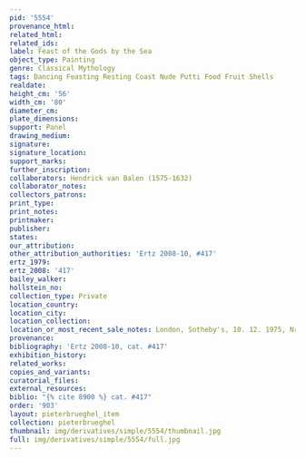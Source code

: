 ```yaml
---
pid: '5554'
provenance_html: 
related_html: 
related_ids: 
label: Feast of the Gods by the Sea
object_type: Painting
genre: Classical Mythology
tags: Dancing Feasting Resting Coast Nude Putti Food Fruit Shells
realdate: 
height_cm: '56'
width_cm: '80'
diameter_cm: 
plate_dimensions: 
support: Panel
drawing_medium: 
signature: 
signature_location: 
support_marks: 
further_inscription: 
collaborators: Hendrick van Balen (1575-1632)
collaborator_notes: 
collectors_patrons: 
print_type: 
print_notes: 
printmaker: 
publisher: 
states: 
our_attribution: 
other_attribution_authorities: 'Ertz 2008-10, #417'
ertz_1979: 
ertz_2008: '417'
bailey_walker: 
hollstein_no: 
collection_type: Private
location_country: 
location_city: 
location_collection: 
location_or_most_recent_sale_notes: London, Sotheby's, 10. 12. 1975, Nr. 45
provenance: 
bibliography: 'Ertz 2008-10, cat. #417'
exhibition_history: 
related_works: 
copies_and_variants: 
curatorial_files: 
external_resources: 
biblio: "{% cite 8900 %} cat. #417"
order: '903'
layout: pieterbrueghel_item
collection: pieterbrueghel
thumbnail: img/derivatives/simple/5554/thumbnail.jpg
full: img/derivatives/simple/5554/full.jpg
---
```

